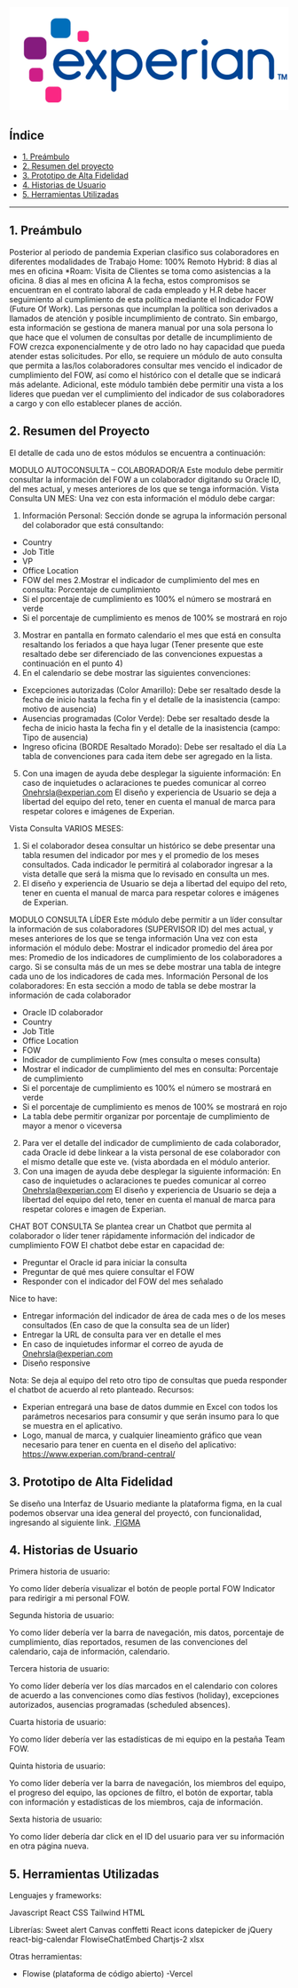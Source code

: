<img src="https://github.com/AndreaRoa/Experian/blob/main/src/assets/logo.png?raw=true)">

## Índice

* [1. Preámbulo](#1-preámbulo)
* [2. Resumen del proyecto](#2-resumen-del-proyecto)
* [3. Prototipo de Alta Fidelidad](#3-prototipo-de-alta-fidelidad)
* [4. Historias de Usuario](#4-historias-de-usuario)
* [5. Herramientas Utilizadas](#5-herramientas-utilizadas)

***

## 1. Preámbulo

Posterior al periodo de pandemia Experian clasifico sus colaboradores en diferentes modalidades de Trabajo
Home: 100% Remoto
Hybrid: 8 dias al mes en oficina
*Roam: Visita de Clientes se toma como asistencias a la oficina. 8 dias al mes en oficina
A la fecha, estos compromisos se encuentran en el contrato laboral de cada empleado y H.R debe hacer seguimiento al cumplimiento de esta política mediante el Indicador FOW (Future Of Work). Las personas que incumplan la política son derivados a llamados de atención y posible incumplimiento de contrato.
Sin embargo, esta información se gestiona de manera manual por una sola persona lo que hace que el volumen de consultas por detalle de incumplimiento de FOW crezca exponencialmente y de otro lado no hay capacidad que pueda atender estas solicitudes.
Por ello,	 se requiere un módulo de auto consulta que permita a las/los colaboradores consultar mes vencido el indicador de cumplimiento del FOW, así como el histórico con el detalle que se indicará más adelante.
Adicional, este módulo también debe permitir una vista a los lideres que puedan ver el cumplimiento del indicador de sus colaboradores a cargo y con ello establecer planes de acción.

## 2. Resumen del Proyecto

El detalle de cada uno de estos módulos se encuentra a continuación:

MODULO AUTOCONSULTA – COLABORADOR/A
Este modulo debe permitir consultar la información del FOW  a un colaborador digitando su  Oracle ID, del mes actual, y meses anteriores de los que se tenga información. 
Vista Consulta UN MES:
Una vez con esta información el módulo debe cargar:
1. Información Personal: Sección donde se agrupa la información personal del colaborador que está consultando:
- Country
- Job Title
- VP
- Office Location
- FOW del mes 
2.Mostrar el indicador de cumplimiento del mes en consulta: Porcentaje de cumplimiento 
- Si el porcentaje de cumplimiento es 100% el número se mostrará en verde
- Si el porcentaje de cumplimiento es menos de 100% se mostrará en rojo
3. Mostrar en pantalla en formato calendario el mes que está en consulta resaltando los feriados a que haya lugar (Tener presente que este resaltado debe ser diferenciado de las convenciones expuestas a continuación en el punto 4)
4. En el calendario se debe mostrar las siguientes convenciones:
- Excepciones autorizadas (Color Amarillo): Debe ser resaltado desde la fecha de inicio hasta la fecha fin y el detalle de la inasistencia (campo: motivo de ausencia)
- Ausencias programadas (Color Verde): Debe ser resaltado desde la fecha de inicio hasta la fecha fin y el detalle de la inasistencia (campo: Tipo de ausencia)
- Ingreso oficina (BORDE Resaltado Morado): Debe ser resaltado el día
  La tabla de convenciones para cada item debe ser agregado en la lista.

5. Con una imagen de ayuda debe desplegar la siguiente información:
En caso de inquietudes o aclaraciones te puedes comunicar al correo Onehrsla@experian.com 
El diseño y experiencia de Usuario se deja a libertad del equipo del reto, tener en cuenta el manual de marca para respetar colores e imágenes de Experian.

Vista Consulta VARIOS MESES:
1. Si el colaborador desea consultar un histórico se debe presentar una tabla resumen del indicador por mes y el promedio de los meses consultados.
Cada indicador le permitirá al colaborador ingresar a la vista detalle que será la misma que lo revisado en consulta un mes.
2. El diseño y experiencia de Usuario se deja a libertad del equipo del reto, tener en cuenta el manual de marca para respetar colores e imágenes de Experian.

MODULO CONSULTA LÍDER
Este módulo debe permitir a un líder consultar la información de sus  colaboradores (SUPERVISOR ID) del mes actual, y meses anteriores de los que se tenga información 
Una vez con esta información el módulo debe:
Mostrar el indicador promedio del área por mes: Promedio de los indicadores de cumplimiento de los colaboradores a cargo.
Si se consulta más de un mes se debe mostrar una tabla de integre cada uno de los indicadores de cada mes.
Información Personal de los colaboradores: En esta sección a modo de tabla se debe mostrar la información de cada colaborador 
- Oracle ID colaborador
- Country
- Job Title
- Office Location
- FOW
- Indicador de cumplimiento Fow (mes consulta o meses consulta)
- Mostrar el indicador de cumplimiento del mes en consulta: Porcentaje de cumplimiento 
- Si el porcentaje de cumplimiento es 100% el número se mostrará en verde
- Si el porcentaje de cumplimiento es menos de 100% se mostrará en rojo
- La tabla debe permitir organizar por porcentaje de cumplimiento de mayor a menor o viceversa 
2. Para ver el detalle del indicador de cumplimiento de cada colaborador, cada Oracle id  debe linkear a la vista personal de ese colaborador con el mismo detalle que este ve. (vista abordada en el módulo anterior.
3. Con una imagen de ayuda debe desplegar la siguiente información:
En caso de inquietudes o aclaraciones te puedes comunicar al correo Onehrsla@experian.com 
El diseño y experiencia de Usuario se deja a libertad del equipo del reto, tener en cuenta el manual de marca para respetar colores e imagen de Experian.

CHAT BOT CONSULTA
Se plantea crear un Chatbot que permita al colaborador o líder tener rápidamente información del indicador de cumplimiento FOW
El chatbot debe estar en capacidad de:
- Preguntar el Oracle id para iniciar la consulta
- Preguntar de qué mes quiere consultar el FOW
- Responder con el indicador del FOW del mes señalado

Nice to have: 
- Entregar información del indicador de área de cada mes o de los meses consultados (En caso de que la consulta sea de un líder)
- Entregar la URL de consulta para ver en detalle el mes 
- En caso de inquietudes informar el correo de ayuda de Onehrsla@experian.com
- Diseño responsive

Nota: Se deja al equipo del reto otro tipo de consultas que pueda responder el chatbot de acuerdo al reto planteado.
Recursos: 
- Experian entregará una base de datos dummie en Excel con todos los parámetros necesarios para consumir y que serán insumo para lo que se muestra en el aplicativo. 
- Logo, manual de marca, y cualquier lineamiento gráfico que vean necesario para tener en cuenta en el diseño del aplicativo: https://www.experian.com/brand-central/ 


## 3. Prototipo de Alta Fidelidad

Se diseño una Interfaz de Usuario mediante la plataforma figma, en la cual podemos observar una idea general del proyectó, con funcionalidad, ingresando al siguiente link. <a href="https://www.figma.com/proto/wuTXc96v2vfLiM6MmIkwAI/Experian?type=design&node-id=160-41340&t=R1qZvLZESHAJGu06-1&scaling=min-zoom&page-id=158%3A3645&mode=design)https://www.figma.com/proto/wuTXc96v2vfLiM6MmIkwAI/Experian?type=design&node-id=160-41340&t=R1qZvLZESHAJGu06-1&scaling=min-zoom&page-id=158%3A3645&mode=design"> FIGMA </a>

## 4. Historias de Usuario
Primera historia de usuario: 

Yo como líder debería visualizar el botón de people portal FOW Indicator para redirigir a mi personal FOW. 

Segunda historia de usuario: 

Yo como líder debería ver la barra de navegación, mis datos, porcentaje de cumplimiento, días reportados, resumen de las convenciones del calendario, caja de información, calendario. 

Tercera historia de usuario: 

Yo como líder debería ver los días marcados en el calendario con colores de acuerdo a las convenciones como días festivos (holiday), excepciones autorizados, ausencias programadas (scheduled absences). 
	
Cuarta historia de usuario: 

Yo como líder debería ver las estadísticas de mi equipo en la pestaña Team FOW. 

Quinta historia de usuario: 

Yo como líder debería ver la barra de navegación, los miembros del equipo, el progreso del equipo, las opciones de filtro, el botón de exportar, tabla con información y estadísticas de los miembros, caja de información. 

Sexta historia de usuario: 

Yo como líder debería dar click en el ID del usuario para ver su información en otra página nueva. 

## 5. Herramientas Utilizadas

Lenguajes y frameworks: 

Javascript
React
CSS
Tailwind
HTML

Librerías: 
Sweet alert 
Canvas conffetti
React icons
datepicker de jQuery 
react-big-calendar
FlowiseChatEmbed
Chartjs-2
xlsx

Otras herramientas: 
- Flowise (plataforma de código abierto)
-Vercel


